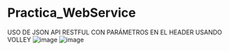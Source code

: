 # Practica_WebService
USO DE JSON API RESTFUL CON PARÁMETROS EN EL HEADER USANDO VOLLEY
![image](https://github.com/braystwart/Practica_WebService/assets/122955578/ebb70dbf-59e8-484a-8aa7-88ccea2fc1f7)
![image](https://github.com/braystwart/Practica_WebService/assets/122955578/8668929f-e5da-45f5-a854-713fc4613ad2)
